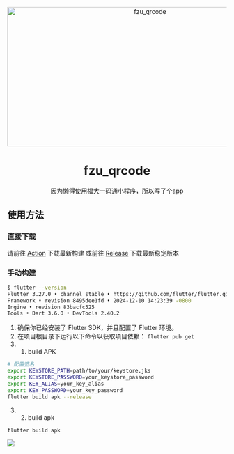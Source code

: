 <p align="center">
<img src="https://socialify.git.ci/weijianxian/fzu_qrcode/image?description=1&descriptionEditable=%E5%9B%A0%E4%B8%BA%E6%87%92%E5%BE%97%E4%BD%BF%E7%94%A8%E8%8E%8E%E5%AE%9D%E5%B0%8F%E7%A8%8B%E5%BA%8F%EF%BC%8C%E6%89%80%E4%BB%A5%E6%88%91%E5%86%99%E4%BA%86%E4%B8%AAAPP&font=Jost&forks=1&issues=1&language=1&logo=https%3A%2F%2Favatars.githubusercontent.com%2Fu%2F33548986%3Fv%3D4%26size%3D256&name=1&owner=1&pattern=Diagonal%20Stripes&pulls=1&stargazers=1&theme=Light" alt="fzu_qrcode" width="640" height="320" />
</p>

<h1 align="center">fzu_qrcode</h1>
<div align="center">因为懒得使用福大一码通小程序，所以写了个app</div>

## 使用方法

### 直接下载

请前往 [Action](https://github.com/weijianxian/fzu_qrcode/actions) 下载最新构建
或前往 [Release](https://github.com/weijianxian/fzu_qrcode/releases/latest) 下载最新稳定版本

### 手动构建

```sh
$ flutter --version
Flutter 3.27.0 • channel stable • https://github.com/flutter/flutter.git
Framework • revision 8495dee1fd • 2024-12-10 14:23:39 -0800
Engine • revision 83bacfc525
Tools • Dart 3.6.0 • DevTools 2.40.2
```

1. 确保你已经安装了 Flutter SDK，并且配置了 Flutter 环境。
2. 在项目根目录下运行以下命令以获取项目依赖： `flutter pub get`
3. 1. build APK

```sh
# 配置签名
export KEYSTORE_PATH=path/to/your/keystore.jks
export KEYSTORE_PASSWORD=your_keystore_password
export KEY_ALIAS=your_key_alias
export KEY_PASSWORD=your_key_password
flutter build apk --release
```

3. 2. build apk

```sh
flutter build apk
```

![](https://count.getloli.com/@wei-fzuqrcode)